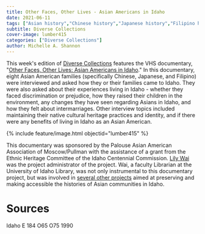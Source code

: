 ```yaml
---
title: Other Faces, Other Lives - Asian Americans in Idaho
date: 2021-06-11
tags: ["Asian history","Chinese history","Japanese history","Filipino history","diversity","documentaries","oral history"]
subtitle: Diverse Collections
cover-image: lumber415
categories: ["Diverse Collections"]
author: Michelle A. Shannon
---
```


This week's edition of [Diverse Collections](https://harvester.lib.uidaho.edu/series/diversecollections.html) features the VHS documentary, "[Other Faces, Other Lives: Asian Americans in Idaho](https://alliance-primo.hosted.exlibrisgroup.com/permalink/f/m1uotc/CP71161003870001451)." In this documentary, eight Asian American families (specifically Chinese, Japanese, and Filipino) were interviewed and asked how they or their families came to Idaho. They were also asked about their experiences living in Idaho - whether they faced discrimination or prejudice, how they raised their children in the environment, any changes they have seen regarding Asians in Idaho, and how they felt about intermarriages. Other interview topics included maintaining their native cultural heritage practices and identity, and if there were any benefits of living in Idaho as an Asian American.

{% include feature/image.html objectid="lumber415" %}

This documentary was sponsored by the Palouse Asian American Association of Moscow/Pullman with the assistance of a grant from the Ethnic Heritage Committee of the Idaho Centennial Commission. [Lily Wai](https://harvester.lib.uidaho.edu/posts/2021/05/24/lily-wai.html) was the project administrator of the project. Wai, a faculty Librarian at the University of Idaho Library, was not only instrumental to this documentary project, but was involved in [several other projects](https://archiveswest.orbiscascade.org/ark:/80444/xv54043/) aimed at preserving and making accessible the histories of Asian communities in Idaho. 

# Sources

Idaho E 184 O65 O75 1990